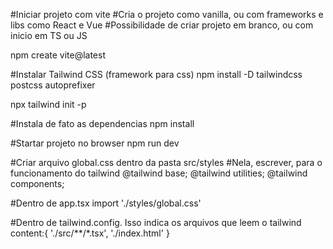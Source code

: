 #Iniciar projeto com vite
#Cria o projeto como vanilla, ou com frameworks e libs como React e Vue
#Possibilidade de criar projeto em branco, ou com inicio em TS ou JS

npm create vite@latest


#Instalar Tailwind CSS (framework para css)
npm install -D tailwindcss postcss autoprefixer

npx tailwind init -p

#Instala de fato as dependencias
npm install

#Startar projeto no browser
npm run dev

#Criar arquivo global.css dentro da pasta src/styles
#Nela, escrever, para o funcionamento do tailwind
@tailwind base;
@tailwind utilities;
@tailwind components;

#Dentro de app.tsx
import './styles/global.css'

#Dentro de tailwind.config. Isso indica os arquivos que leem o tailwind
	content:{
		'./src/**/*.tsx',
		'./index.html'
	}